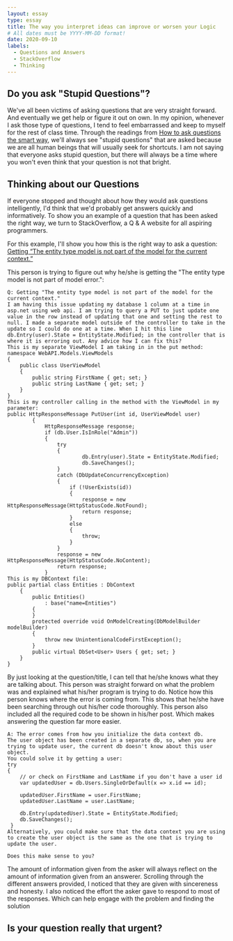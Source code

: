 ```yaml
---
layout: essay
type: essay
title: The way you interpret ideas can improve or worsen your Logic
# All dates must be YYYY-MM-DD format!
date: 2020-09-10
labels:
  - Questions and Answers
  - StackOverflow
  - Thinking
---
```


## Do you ask "Stupid Questions"?

We've all been victims of asking questions that are very straight forward. And eventually we get help or figure it out on own. In my opinion, whenever I ask those type of questions, I tend to feel embarrassed and keep to myself for the rest of class time. Through the readings from [How to ask questions the smart way](http://www.catb.org/esr/faqs/smart-questions.html), we'll always see "stupid questions" that are asked because we are all human beings that will usually seek for shortcuts. I am not saying that everyone asks stupid question, but there will always be a time where you won't even think that your question is not that bright.

## Thinking about our Questions

If everyone stopped and thought about how they would ask questions intelligently, I'd think that we'd probably get answers quickly and informatively. To show you an example of a question that has been asked the right way, we turn to StackOverflow, a Q & A website for all aspiring programmers. 

For this example, I'll show you how this is the right way to ask a question: [Getting “The entity type model is not part of the model for the current context.”](https://stackoverflow.com/questions/22394603/getting-the-entity-type-model-is-not-part-of-the-model-for-the-current-contex)

This person is trying to figure out why he/she is getting the "The entity type model is not part of model error.": 

```
Q: Getting "The entity type model is not part of the model for the current context." 
I am having this issue updating my database 1 column at a time in asp.net using web api. I am trying to query a PUT to just update one value in the row instead of updating that one and setting the rest to null. I made a separate model outside of the controller to take in the update so I could do one at a time. When I hit this line db.Entry(user).State = EntityState.Modified; in the controller that is where it is erroring out. Any advice how I can fix this?
This is my separate ViewModel I am taking in in the put method:
namespace WebAPI.Models.ViewModels
{
    public class UserViewModel
    {
        public string FirstName { get; set; }
        public string LastName { get; set; }
    }
}
This is my controller calling in the method with the ViewModel in my parameter:
public HttpResponseMessage PutUser(int id, UserViewModel user)
        {
            HttpResponseMessage response;
            if (db.User.IsInRole("Admin"))
            {
                try
                {
                        db.Entry(user).State = EntityState.Modified;
                        db.SaveChanges();
                }
                catch (DbUpdateConcurrencyException)
                {
                    if (!UserExists(id))
                    {
                        response = new HttpResponseMessage(HttpStatusCode.NotFound);
                        return response;
                    }
                    else
                    {
                        throw;
                    }
                }
                response = new HttpResponseMessage(HttpStatusCode.NoContent);
                return response;
            }           
This is my DBContext file:
public partial class Entities : DbContext
    {
        public Entities()
            : base("name=Entities")
        {
        }
        protected override void OnModelCreating(DbModelBuilder modelBuilder)
        {
            throw new UnintentionalCodeFirstException();
        }
        public virtual DbSet<User> Users { get; set; }
    }
}
```
By just looking at the question/title, I can tell that he/she knows what they are talking about. This person was straight forward on what the problem was and explained what his/her program is trying to do. Notice how this person knows where the error is coming from. This shows that he/she have been searching through out his/her code thoroughly. This person also included all the required code to be shown in his/her post. Which makes answering the question far more easier. 
```
A: The error comes from how you initialize the data context db.
The user object has been created in a separate db, so, when you are trying to update user, the current db doesn't know about this user object.
You could solve it by getting a user:
try
{
    // or check on FirstName and LastName if you don't have a user id
    var updatedUser = db.Users.SingleOrDefault(x => x.id == id);

    updatedUser.FirstName = user.FirstName;
    updatedUser.LastName = user.LastName;

    db.Entry(updatedUser).State = EntityState.Modified;
    db.SaveChanges();
 }
Alternatively, you could make sure that the data context you are using to create the user object is the same as the one that is trying to update the user.

Does this make sense to you?
```
The amount of information given from the asker will always reflect on the amount of information given from an answerer. Scrolling through the different answers provided, I noticed that they are given with sincereness and honesty. I also noticed the effort the asker gave to respond to most of the responses. Which can help engage with the problem and finding the solution

## Is your question really that urgent?


